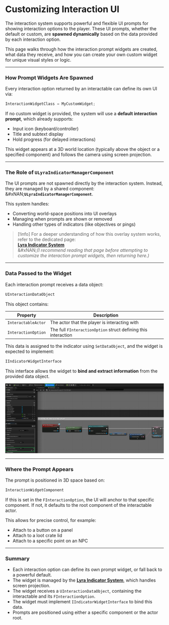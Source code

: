 # Customizing Interaction UI

The interaction system supports powerful and flexible UI prompts for showing interaction options to the player. These UI prompts, whether the default or custom, are **spawned dynamically** based on the data provided by each interaction option.

This page walks through how the interaction prompt widgets are created, what data they receive, and how you can create your own custom widget for unique visual styles or logic.

***

### How Prompt Widgets Are Spawned

Every interaction option returned by an interactable can define its own UI via:

```cpp
InteractionWidgetClass = MyCustomWidget;
```

If no custom widget is provided, the system will use a **default interaction prompt**, which already supports:

* Input icon (keyboard/controller)
* Title and subtext display
* Hold progress (for delayed interactions)

This widget appears at a 3D world location (typically above the object or a specified component) and follows the camera using screen projection.

***

### The Role of `ULyraIndicatorManagerComponent`

The UI prompts are not spawned directly by the interaction system. Instead, they are managed by a shared component:\
&#xNAN;**`ULyraIndicatorManagerComponent`**.

This system handles:

* Converting world-space positions into UI overlays
* Managing when prompts are shown or removed
* Handling other types of indicators (like objectives or pings)

> [!info]
> For a deeper understanding of how this overlay system works, refer to the dedicated page:\
> [**Lyra Indicator System**](../ui/lyra-indicator-system/)\
> &#xNAN;_(I recommend reading that page before attempting to customize the interaction prompt widgets, then returning here.)_

***

### Data Passed to the Widget

Each interaction prompt receives a data object:

```cpp
UInteractionDataObject
```

This object contains:

| Property            | Description                                                    |
| ------------------- | -------------------------------------------------------------- |
| `InteractableActor` | The actor that the player is interacting with                  |
| `InteractionOption` | The full `FInteractionOption` struct defining this interaction |

This data is assigned to the indicator using `SetDataObject`, and the widget is expected to implement:

```cpp
IIndicatorWidgetInterface
```

This interface allows the widget to **bind and extract information** from the provided data object.

<img src=".gitbook/assets/image (143).png" alt="" title="Blueprint of a widget implementing IIndicatorWidgetInterface and extracting information from InteractionDataObject">

***

### Where the Prompt Appears

The prompt is positioned in 3D space based on:

```cpp
InteractionWidgetComponent
```

If this is set in the `FInteractionOption`, the UI will anchor to that specific component. If not, it defaults to the root component of the interactable actor.

This allows for precise control, for example:

* Attach to a button on a panel
* Attach to a loot crate lid
* Attach to a specific point on an NPC

***

### Summary

* Each interaction option can define its own prompt widget, or fall back to a powerful default.
* The widget is managed by the [**Lyra Indicator System**](../ui/lyra-indicator-system/), which handles screen projection.
* The widget receives a `UInteractionDataObject`, containing the interactable and its `FInteractionOption`.
* The widget must implement `IIndicatorWidgetInterface` to bind this data.
* Prompts are positioned using either a specific component or the actor root.

